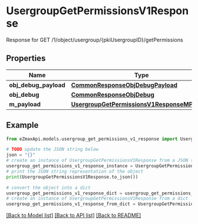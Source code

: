 # UsergroupGetPermissionsV1Response

Response for GET /1/object/usergroup/{pkiUsergroupID}/getPermissions

## Properties

Name | Type | Description | Notes
------------ | ------------- | ------------- | -------------
**obj_debug_payload** | [**CommonResponseObjDebugPayload**](CommonResponseObjDebugPayload.md) |  | 
**obj_debug** | [**CommonResponseObjDebug**](CommonResponseObjDebug.md) |  | [optional] 
**m_payload** | [**UsergroupGetPermissionsV1ResponseMPayload**](UsergroupGetPermissionsV1ResponseMPayload.md) |  | 

## Example

```python
from eZmaxApi.models.usergroup_get_permissions_v1_response import UsergroupGetPermissionsV1Response

# TODO update the JSON string below
json = "{}"
# create an instance of UsergroupGetPermissionsV1Response from a JSON string
usergroup_get_permissions_v1_response_instance = UsergroupGetPermissionsV1Response.from_json(json)
# print the JSON string representation of the object
print(UsergroupGetPermissionsV1Response.to_json())

# convert the object into a dict
usergroup_get_permissions_v1_response_dict = usergroup_get_permissions_v1_response_instance.to_dict()
# create an instance of UsergroupGetPermissionsV1Response from a dict
usergroup_get_permissions_v1_response_from_dict = UsergroupGetPermissionsV1Response.from_dict(usergroup_get_permissions_v1_response_dict)
```
[[Back to Model list]](../README.md#documentation-for-models) [[Back to API list]](../README.md#documentation-for-api-endpoints) [[Back to README]](../README.md)


